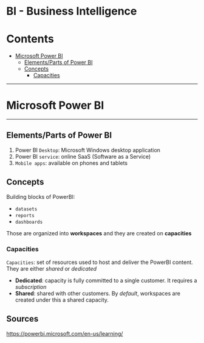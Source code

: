 # BI - Business Intelligence


Contents
=======================

* [Microsoft Power BI](#microsoft-power-bi)
    * [Elements/Parts of Power BI](##elementsparts-of-power-bi)
    * [Concepts](#concepts)
        * [Capacities](#capacities)



----

# Microsoft Power BI

----- 

## Elements/Parts of Power BI

1) Power BI `Desktop`: Microsoft Windows desktop application
2) Power BI `service`: online SaaS (Software as a Service)
3) `Mobile apps`: available on phones and tablets

## Concepts

Building blocks of PowerBI:
* `datasets`
* `reports`
* `dashboards`

Those are organized into **workspaces** and they are created on **capacities**

### Capacities

`Capacities`: set of resources used to host and deliver the PowerBI content. They are either *shared* or *dedicated*
* **Dedicated**: capacity is fully committed to a single customer. It requires a <i>subscription</i>
* **Shared**: shared with other customers. By <i>default</i>, workspaces are created under this a shared capacity.




































## Sources

https://powerbi.microsoft.com/en-us/learning/